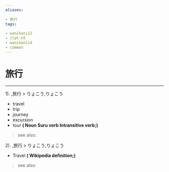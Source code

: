 ```yaml
---
aliases:
    
- 旅行
tags:
    
- wanikani12
- jlpt-n5
- wanikani14
- common
---
```


# 旅行
---
1).
,旅行 > りょこう,りょこう

- travel
- trip
- journey
- excursion
- tour
**( Noun Suru verb Intransitive verb;)**
> see also: 
            
2).
,旅行 > りょこう,りょこう

- Travel
**( Wikipedia definition;)**
> see also: 
            